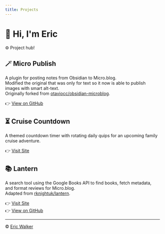```yaml
---
title: Projects
---
```


<link rel="stylesheet" href="style.css">

# 👋 Hi, I'm Eric  
⚙️ Project hub!

<div class="project">

## 🪄 Micro Publish

A plugin for posting notes from Obsidian to Micro.blog.  
Modified the original that was only for text so it now is able to publish images with smart alt-text.  
Originally forked from [otaviocc/obsidian-microblog](https://github.com/otaviocc/obsidian-microblog).

👉 [View on GitHub](https://github.com/ericmwalk/obsidian-microblog)

</div>

<div class="project">

## ⏳ Cruise Countdown

A themed countdown timer with rotating daily quips for an upcoming family cruise adventure.  

👉 [Visit Site](https://gottfamily.fun)

</div>

<div class="project">

## 📚 Lantern

A search tool using the Google Books API to find books, fetch metadata, and format reviews for Micro.blog.  
Adapted from [rknightuk/lantern](https://github.com/rknightuk/lantern).

👉 [Visit Site](https://lantern.brebs.net)  
👉 [View on GitHub](https://github.com/ericmwalk/lantern)

</div>

---

© [Eric Walker](https://github.com/ericmwalk)
